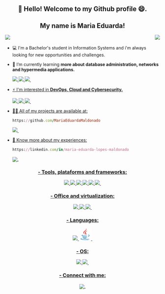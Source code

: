<h2 align="center">👋 Hello! Welcome to my Github profile 😄. </h2>
<h2 align="center">My name is Maria Eduarda!</h2>

<img src="https://img.shields.io/static/v1?label=Overview&message=MARIAEDUARDAMALDONADO&color=f8efd4&style=for-the-badge&logo=GitHub">

<img align='right' src="https://github-readme-stats-git-masterrstaa-rickstaa.vercel.app/api?username=mariaeduardamaldonado">
<!-- <img align='right' src="https://github-readme-stats.vercel.app/api?username=mariaeduardamaldonado&show_icons=true&theme=radical"> -->

<p>
  
- 💻 I'm a Bachelor's student in Information Systems and i'm always looking for new opportunities and challenges.

- 🌱 I’m currently learning **more about database administration, networks and hypermedia applications.**
  <p align="left"> <a href="" target="_blank" rel="noreferrer"> <img 
  src="https://img.shields.io/badge/HTML5-E34F26?style=for-the-badge&logo=html5&logoColor=white"> <img
  src="https://img.shields.io/badge/CSS3-1572B6?style=for-the-badge&logo=css3&logoColor=white"> <img
  src="https://img.shields.io/badge/JavaScript-323330?style=for-the-badge&logo=javascript&logoColor=F7DF1E"> <img
  
- ⚡ I'm interested in **DevOps, Cloud and Cybersecurity.**
    <p align="left"> <a href="" target="_blank" rel="noreferrer"> <img 
    src="https://img.shields.io/badge/Amazon_AWS-FF9900?style=for-the-badge&logo=amazonaws&logoColor=white"> <img
    src="https://img.shields.io/badge/MySQL-005C84?style=for-the-badge&logo=mysql&logoColor=white"> <img
    src="https://img.shields.io/badge/Wordpress-21759B?style=for-the-badge&logo=wordpress&logoColor=white"> <img

    </p>
 
    
- 👨‍💻 All of my projects are available at: 
    ```ruby
    https://github.com/MariaEduardaMaldonado
    ```
    <p align="left"> <a href="https://github.com/MariaEduardaMaldonado" target="_blank" rel="noreferrer"> <img 
    src="https://img.shields.io/badge/GitHub-100000?style=for-the-badge&logo=github&logoColor=white"> <img
    
- 📄 Know more about my experiences:
    ```ruby
    https://linkedin.com/in/maria-eduarda-lopes-maldonado
    ```
    <p align="left">
    <a href="https://linkedin.com/in/maria-eduarda-lopes-maldonado" target="blank"><img align="center" 
    src="https://img.shields.io/badge/LinkedIn-0077B5?style=for-the-badge&logo=linkedin&logoColor=white"> <img

</p>

<h3 align="center"> - Tools, plataforms and frameworks:</h3>
<p align="center"> <a href="" target="_blank" rel="noreferrer"> <img 
src="https://img.shields.io/badge/Ansible-000000?style=for-the-badge&logo=ansible&logoColor=white"> <img
src="https://img.shields.io/badge/Docker-2CA5E0?style=for-the-badge&logo=docker&logoColor=white"> <img
src="https://img.shields.io/badge/Figma-F24E1E?style=for-the-badge&logo=figma&logoColor=white"> <img
src="https://img.shields.io/badge/Helm-0F1689?style=for-the-badge&logo=Helm&labelColor=0F1689"> <img
src="https://img.shields.io/badge/Jenkins-D24939?style=for-the-badge&logo=Jenkins&logoColor=white"> <img
src="https://img.shields.io/badge/kubernetes-326ce5.svg?&style=for-the-badge&logo=kubernetes&logoColor=white"> <img
  </p>
    
 <h3 align="center"> - Office and virtualization:</h3>
  <p align="center"> <a href="" target="_blank" rel="noreferrer"> <img 
   src="https://img.shields.io/badge/Trello-0052CC?style=for-the-badge&logo=trello&logoColor=white"> <img
   src="https://img.shields.io/badge/Vagrant-1868F2?style=for-the-badge&logo=Vagrant&logoColor=white"> <img
   src="https://img.shields.io/badge/VirtualBox-21416b?style=for-the-badge&logo=VirtualBox&logoColor=white"> <img
    </p>

<h3 align="center"> - Languages:</h3>
<p align="center"> <a href="" target="_blank" rel="noreferrer"> <img  
src="https://img.shields.io/badge/C-00599C?style=for-the-badge&logo=c&logoColor=whit"> <img
src="https://raw.githubusercontent.com/devicons/devicon/master/icons/java/java-original.svg" alt="java" width="40" height="40"/> </a> <a href="https://developer.mozilla.org/en-US/docs/Web/JavaScript" target="_blank" rel="noreferrer"> <img 
 </p>

<h3 align="center"> - OS:</h3>
<p align="center"> <a href="" target="_blank" rel="noreferrer"> <img 
src="https://img.shields.io/badge/Linux-FCC624?style=for-the-badge&logo=linux&logoColor=black"> <img
src="https://img.shields.io/badge/Windows-0078D6?style=for-the-badge&logo=windows&logoColor=white"> <img
</p> 
    
</br>

<h3 align="center"> - Connect with me:</h3>
<p align="center">
<a href="https://linkedin.com/in/maria-eduarda-lopes-maldonado" target="blank"><img align="center" 
src="https://img.shields.io/badge/LinkedIn-0077B5?style=for-the-badge&logo=linkedin&logoColor=white"> <img
</p>
